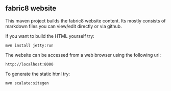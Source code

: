## fabric8 website

This maven project builds the fabric8 website content. Its mostly consists of markdown files you can view/edit directly or via github.

If you want to build the HTML yourself try:

    mvn install jetty:run


The website can be accessed from a web browser using the following url:

    http://localhost:8000


To generate the static html try:

    mvn scalate:sitegen
